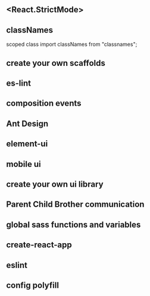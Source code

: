 ## <React.StrictMode>

## classNames
scoped class 
import classNames from "classnames";

## create your own scaffolds

## es-lint

## composition events

## Ant Design

## element-ui

## mobile ui

## create your own ui library

## Parent Child Brother communication

## global sass functions and variables

## create-react-app

## eslint

## config polyfill